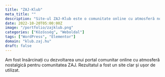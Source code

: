 ```yaml
---
title: "ZAJ-Klub"
meta_title: ""
description: "Site-ul ZAJ-Klub este o comunitate online cu atmosferă nostalgică"
date: 2022-10-20T05:00:00Z
image: "/portfolio/zajklub.png"
categories: ["Közösség", "Weboldal"]
tags: ["WordPress", "Elementor"]
domain: "klub.zaj.hu"
draft: false
---
```


Am fost însărcinați cu dezvoltarea unui portal comunitar online cu atmosferă nostalgică pentru comunitatea ZAJ. Rezultatul a fost un site clar și ușor de utilizat.
